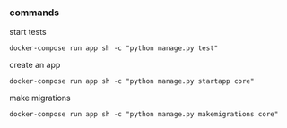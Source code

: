 ### commands

start tests
```buildoutcfg
docker-compose run app sh -c "python manage.py test"
```

create an app
```buildoutcfg
docker-compose run app sh -c "python manage.py startapp core"
```

make migrations
```
docker-compose run app sh -c "python manage.py makemigrations core"
```